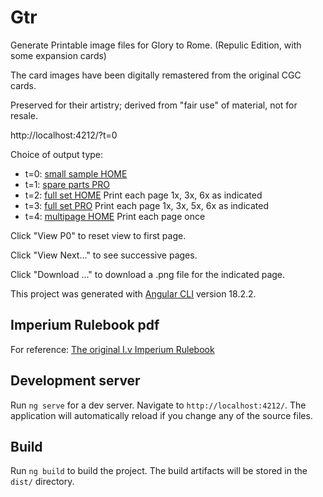 # Gtr

Generate Printable image files for Glory to Rome. (Repulic Edition, with some expansion cards)

The card images have been digitally remastered from the original CGC cards.

Preserved for their artistry; derived from "fair use" of material, not for resale.

http://localhost:4212/?t=0

Choice of output type: 
- t=0: [small sample HOME](http://localhost:4212/?t=0) 
- t=1: [spare parts PRO](http://localhost:4212/?t=1) 
- t=2: [full set HOME](http://localhost:4212/?t=2)  Print each page 1x, 3x, 6x as indicated
- t=3: [full set PRO](http://localhost:4212/?t=3)  Print each page 1x, 3x, 5x, 6x as indicated
- t=4: [multipage HOME](http://localhost:4212/?t=4) Print each page once

Click "View P0" to reset view to first page.

Click "View Next..." to see successive pages.

Click "Download ..." to download a .png file for the indicated page.

This project was generated with [Angular CLI](https://github.com/angular/angular-cli) version 18.2.2.

## Imperium Rulebook pdf

For reference: [The original I.v Imperium Rulebook](src/Glory_to_Rome_Rulebook(EN).pdf)

## Development server

Run `ng serve` for a dev server. Navigate to `http://localhost:4212/`. The application will automatically reload if you change any of the source files.

## Build

Run `ng build` to build the project. The build artifacts will be stored in the `dist/` directory.
